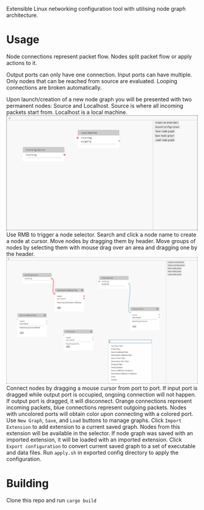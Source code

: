 Extensible Linux networking configuration tool with utilising node graph architecture. 

# Usage
Node connections represent packet flow. Nodes split packet flow or apply actions to it.

Output ports can only have one connection. Input ports can have multiple.  Only nodes that can be reached from source are evaluated. Looping connections are broken automatically.

Upon launch/creation of a new node graph you will be presented with two permanent nodes: Source and Localhost. Source is where all incoming packets start from. Localhost is a local machine.
![ui_default](assets/ui_default.png)
Use RMB to trigger a node selector. Search and click a node name to create a node at cursor. Move nodes by dragging them by header. Move groups of nodes by selecting them with mouse drag over an area and dragging one by the header.
![ui_demo](assets/ui_demo.png)
Connect nodes by dragging a mouse cursor from port to port. If input port is dragged while output port is occupied, ongoing connection will not happen. If output port is dragged, it will disconnect.
Orange connections represent incoming packets, blue connections represent outgoing packets. Nodes with uncolored ports will obtain color upon connecting with a colored port.
Use `New Graph`, `Save`, and `Load` buttons to manage graphs. Click `Import Extension` to add extension to a current saved graph. Nodes from this extension will be available in the selector.
If node graph was saved with an imported extension, it will be loaded with an imported extension.
Click `Export configuration` to convert current saved graph to a set of executable and data files. Run `apply.sh` in exported config directory to apply the configuration.

# Building
Clone this repo and run `cargo build`
